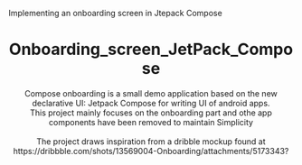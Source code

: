 Implementing an onboarding screen in Jtepack Compose
<h1 align="center">Onboarding_screen_JetPack_Compose</h1>
<p align="center">  
Compose onboarding is a small demo application based on the new declarative UI: Jetpack Compose for writing UI of android apps.<br>This project mainly focuses on the onboarding part and othe app components have been removed to maintain Simplicity<br>
<br>
The project draws inspiration from a dribble mockup found at https://dribbble.com/shots/13569004-Onboarding/attachments/5173343?
</p>
</br>


